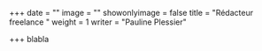 +++
date = ""
image = ""
showonlyimage = false
title = "Rédacteur freelance "
weight = 1
writer = "Pauline Plessier"

+++
blabla